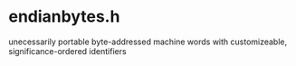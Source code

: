 # endianbytes.h
unecessarily portable byte-addressed machine words with customizeable, significance-ordered identifiers
